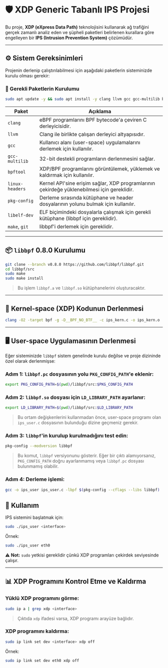 # 🛡️ XDP Generic Tabanlı IPS Projesi

Bu proje, **XDP (eXpress Data Path)** teknolojisini kullanarak ağ trafiğini gerçek zamanlı analiz eden ve şüpheli paketleri belirlenen kurallara göre engelleyen bir **IPS (Intrusion Prevention System)** çözümüdür.

---

## ⚙️ Sistem Gereksinimleri

Projenin derlenip çalıştırılabilmesi için aşağıdaki paketlerin sisteminizde kurulu olması gerekir:

### 🔧 Gerekli Paketlerin Kurulumu

```bash
sudo apt update -y && sudo apt install -y clang llvm gcc gcc-multilib bpftool linux-headers-$(uname -r) pkg-config make git libelf-dev
```

| Paket            | Açıklama |
|------------------|----------|
| `clang`          | eBPF programlarını BPF bytecode'a çeviren C derleyicisidir. |
| `llvm`           | Clang ile birlikte çalışan derleyici altyapısıdır. |
| `gcc`            | Kullanıcı alanı (user-space) uygulamalarını derlemek için kullanılır. |
| `gcc-multilib`   | 32-bit destekli programların derlenmesini sağlar. |
| `bpftool`        | XDP/BPF programlarını görüntülemek, yüklemek ve kaldırmak için kullanılır. |
| `linux-headers`  | Kernel API'sine erişim sağlar, XDP programlarının çekirdeğe yüklenebilmesi için gereklidir. |
| `pkg-config`     | Derleme sırasında kütüphane ve header dosyalarının yolunu bulmak için kullanılır. |
| `libelf-dev`     | ELF biçimindeki dosyalarla çalışmak için gerekli kütüphane (libbpf için gereklidir). |
| `make`, `git`    | libbpf'i derlemek için gereklidir. |

---

## 📦 `libbpf` 0.8.0 Kurulumu

```bash
git clone --branch v0.8.0 https://github.com/libbpf/libbpf.git
cd libbpf/src
sudo make
sudo make install
```

> Bu işlem `libbpf.a` ve `libbpf.so` kütüphanelerini oluşturacaktır.

---

## 🧩 Kernel-space (XDP) Kodunun Derlenmesi

```bash
clang -O2 -target bpf -g -D__BPF_NO_BTF__ -c ips_kern.c -o ips_kern.o
```

---

## 🖥️ User-space Uygulamasının Derlenmesi

Eğer sisteminizde `libbpf` sistem genelinde kurulu değilse ve proje dizininde özel olarak derlenmişse:

### Adım 1: `libbpf.pc` dosyasının yolu `PKG_CONFIG_PATH`'e eklenir:

```bash
export PKG_CONFIG_PATH=$(pwd)/libbpf/src:$PKG_CONFIG_PATH
```

### Adım 2: `libbpf.so` dosyası için `LD_LIBRARY_PATH` ayarlanır:

```bash
export LD_LIBRARY_PATH=$(pwd)/libbpf/src:$LD_LIBRARY_PATH
```

> Bu ortam değişkenlerini kullanmadan önce, user-space programı olan `ips_user.c` dosyasının bulunduğu dizine geçmeniz gerekir.

### Adım 3: `libbpf`'in kurulup kurulmadığını test edin:

```bash
pkg-config --modversion libbpf
```

> Bu komut, `libbpf` versiyonunu gösterir. Eğer bir çıktı alamıyorsanız, `PKG_CONFIG_PATH` doğru ayarlanmamış veya `libbpf.pc` dosyası bulunmamış olabilir.

### Adım 4: Derleme işlemi:

```bash
gcc -o ips_user ips_user.c -lbpf $(pkg-config --cflags --libs libbpf)
```
## 🚀 Kullanım

IPS sistemini başlatmak için:

```bash
sudo ./ips_user <interface>
```

Örnek:

```bash
sudo ./ips_user eth0
```

⚠️ **Not:** `sudo` yetkisi gereklidir çünkü XDP programları çekirdek seviyesinde çalışır.

---

## 📊 XDP Programını Kontrol Etme ve Kaldırma

### Yüklü XDP programını görme:

```bash
sudo ip a | grep xdp <interface>
```

> Çıktıda `xdp` ifadesi varsa, XDP programı arayüze bağlıdır.

### XDP programını kaldırma:

```bash
sudo ip link set dev <interface> xdp off
```

Örnek:

```bash
sudo ip link set dev eth0 xdp off
```
